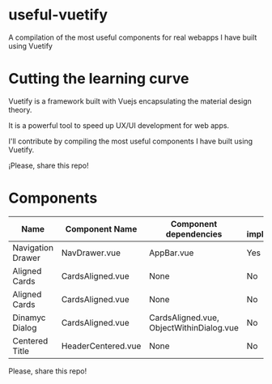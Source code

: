 # useful-vuetify
A compilation of the most useful components for real webapps I have built using Vuetify 
# Cutting the learning curve

Vuetify is a framework built with Vuejs encapsulating the material design theory. 

It is a powerful tool to speed up UX/UI development for web apps. 

I'll contribute by compiling the most useful components I have built using Vuetify. 

¡Please, share this repo!

# Components

|Name|Component Name|Component dependencies|Vuex implementation|
|-|-|-|-|
|Navigation Drawer|NavDrawer.vue|AppBar.vue|Yes|
|Aligned Cards|CardsAligned.vue|None|No|
|Aligned Cards|CardsAligned.vue|None|No|
|Dinamyc Dialog|CardsAligned.vue|CardsAligned.vue, ObjectWithinDialog.vue|No|
|Centered Title|HeaderCentered.vue|None|No|
Please, share this repo!